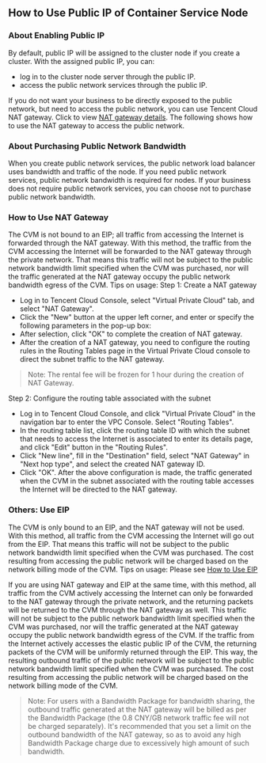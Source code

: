 
## How to Use Public IP of Container Service Node

### About Enabling Public IP

By default, public IP will be assigned to the cluster node if you create a cluster. With the assigned public IP, you can:

- log in to the cluster node server through the public IP.
- access the public network services through the public IP.

If you do not want your business to be directly exposed to the public network, but need to access the public network, you can use Tencent Cloud NAT gateway. Click to view [NAT gateway details](https://www.qcloud.com/document/product/215/4975). The following shows how to use the NAT gateway to access the public network.

### About Purchasing Public Network Bandwidth

When you create public network services, the public network load balancer uses bandwidth and traffic of the node. If you need public network services, public network bandwidth is required for nodes.
If your business does not require public network services, you can choose not to purchase public network bandwidth.

### How to Use NAT Gateway

The CVM is not bound to an EIP; all traffic from accessing the Internet is forwarded through the NAT gateway. With this method, the traffic from the CVM accessing the Internet will be forwarded to the NAT gateway through the private network. That means this traffic will not be subject to the public network bandwidth limit specified when the CVM was purchased, nor will the traffic generated at the NAT gateway occupy the public network bandwidth egress of the CVM.
Tips on usage:
Step 1: Create a NAT gateway
- Log in to Tencent Cloud Console, select "Virtual Private Cloud" tab, and select "NAT Gateway".
- Click the "New" button at the upper left corner, and enter or specify the following parameters in the pop-up box:
- After selection, click "OK" to complete the creation of NAT gateway.
- After the creation of a NAT gateway, you need to configure the routing rules in the Routing Tables page in the Virtual Private Cloud console to direct the subnet traffic to the NAT gateway.
> Note: The rental fee will be frozen for 1 hour during the creation of NAT Gateway.

Step 2: Configure the routing table associated with the subnet
- Log in to Tencent Cloud Console, and click "Virtual Private Cloud" in the navigation bar to enter the VPC Console. Select "Routing Tables".
- In the routing table list, click the routing table ID with which the subnet that needs to access the Internet is associated to enter its details page, and click "Edit" button in the "Routing Rules".
- Click "New line", fill in the "Destination" field, select "NAT Gateway" in "Next hop type", and select the created NAT gateway ID.
- Click "OK". After the above configuration is made, the traffic generated when the CVM in the subnet associated with the routing table accesses the Internet will be directed to the NAT gateway.


### Others: Use EIP

The CVM is only bound to an EIP, and the NAT gateway will not be used. With this method, all traffic from the CVM accessing the Internet will go out from the EIP. That means this traffic will not be subject to the public network bandwidth limit specified when the CVM was purchased. The cost resulting from accessing the public network will be charged based on the network billing mode of the CVM.
Tips on usage: Please see [How to Use EIP](https://www.qcloud.com/document/product/215/4958#.E6.93.8D.E4.BD.9C.E6.8C.87.E5.8D.97)

If you are using NAT gateway and EIP at the same time, with this method, all traffic from the CVM actively accessing the Internet can only be forwarded to the NAT gateway through the private network, and the returning packets will be returned to the CVM through the NAT gateway as well. This traffic will not be subject to the public network bandwidth limit specified when the CVM was purchased, nor will the traffic generated at the NAT gateway occupy the public network bandwidth egress of the CVM. If the traffic from the Internet actively accesses the elastic public IP of the CVM, the returning packets of the CVM will be uniformly returned through the EIP. This way, the resulting outbound traffic of the public network will be subject to the public network bandwidth limit specified when the CVM was purchased. The cost resulting from accessing the public network will be charged based on the network billing mode of the CVM.

> Note: For users with a Bandwidth Package for bandwidth sharing, the outbound traffic generated at the NAT gateway will be billed as per the Bandwidth Package (the 0.8 CNY/GB network traffic fee will not be charged separately). It's recommended that you set a limit on the outbound bandwidth of the NAT gateway, so as to avoid any high Bandwidth Package charge due to excessively high amount of such bandwidth.




